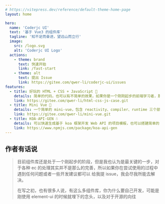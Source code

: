 ```yaml
---
# https://vitepress.dev/reference/default-theme-home-page
layout: home

hero:
  name: 'Coderjc UI'
  text: '基于 Vue3 的组件库'
  tagline: '知不足而奋进，望远山而立行'
  image:
    src: /logo.svg
    alt: 'Coderjc UI Logo'
  actions:
    - theme: brand
      text: 快速开始
      link: /fast-start
    - theme: alt
      text: 提出 Issue
      link: https://gitee.com/qwer-li/coderjc-ui/issues
features:
  - title: 好玩的 HTML + CSS + JavaScript 👻
    details: 简单的代码，也可以有不简单的效果，如果你是一个刚刚起步的前端学习者，那么这个案例会给你一些兴趣
    link: https://gitee.com/qwer-li/html-css-js-case.git
  - title: Mini Vue 🐳
    details: 一个简单的 mini-vue，包含 reactivity、compiler、runtime 三个部分，实现基础的数据驱动视图
    link: https://gitee.com/qwer-li/mini-vue.git
  - title: KOA-API-GEN ☃️
    details: 可以快速生成基于 koa 框架开发 Web API 的项目模板，也可以搭建简单的 demo
    link: https://www.npmjs.com/package/koa-api-gen
---
```


## 作者有话说
> 目前组件库还是处于一个刚起步的阶段，但是我也认为是最关键的一步，对于各种 ec 的处理其实并不是那么的完善，所以如果你在尝试使用的过程中遇到任何问题或者一些开发建议都可以
> 给我提 issue，我会尽我所能去解决。
> 
> 在写之初，也有很多人说，有这么多组件库，你为什么要自己开发，可能是刚使用 element-ui 的时候就埋下的念头，以及对于开源的向往
